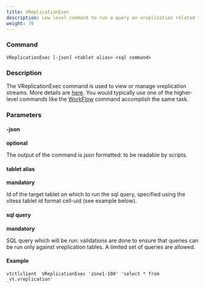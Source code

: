 ```yaml
---
title: VReplicationExec
description: Low level command to run a query on vreplication related tables
weight: 70
---
```


### Command

```
VReplicationExec [-json] <tablet alias> <sql command>
```

### Description

The VReplicationExec command is used to view or manage vreplication streams. More details are [here](#exec). You would typically use one of the higher-level commands like the [WorkFlow](../workflow) command accomplish the same task.

### Parameters

#### -json
**optional**

<div class="cmd">
The output of the command is json formatted: to be readable by scripts.
</div>

#### tablet alias
**mandatory**

<div class="cmd">
Id of the target tablet on which to run the sql query, specified using the vitess tablet id format
cell-uid (see example below).
</div>

#### sql query
**mandatory**

<div class="cmd">
SQL query which will be run: validations are done to ensure that queries can be run only against vreplication tables.
A limited set of queries are allowed.
</div>

#### Example
```
vtctlclient  VReplicationExec 'zone1-100' 'select * from _vt.vreplication'
```
